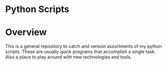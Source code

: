 Python Scripts
=

Overview
=

This is a general repository to catch and version assortments of my python scripts. These are usually quick programs that accomplish a single task. Also a place to play around with new technologies and tools.
